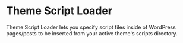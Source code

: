 Theme Script Loader
==============

Theme Script Loader lets you specify script files inside of WordPress pages/posts to be inserted from your active theme's scripts directory. 